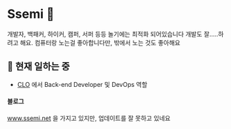 # Ssemi 👋

개발자, 백패커, 하이커, 캠퍼, 서퍼 등등 놀기에는 최적화 되어있습니다
개발도 잘.....하려고 해요.
컴퓨터랑 노는걸 좋아합니다만, 밖에서 노는 것도 좋아해요


## 🔭 현재 일하는 중
- [CLO](https://www.clovirtualfashion.com) 에서 Back-end Developer 및 DevOps 역할

#### 블로그 
www.ssemi.net 을 가지고 있지만, 업데이트를 잘 못하고 있네요




<!--
**ssemi/ssemi** is a ✨ _special_ ✨ repository because its `README.md` (this file) appears on your GitHub profile.

Here are some ideas to get you started:

- 🔭 I’m currently working on ...
- 🌱 I’m currently learning ...
- 👯 I’m looking to collaborate on ...
- 🤔 I’m looking for help with ...
- 💬 Ask me about ...
- 📫 How to reach me: ...
- 😄 Pronouns: ...
- ⚡ Fun fact: ...
-->
